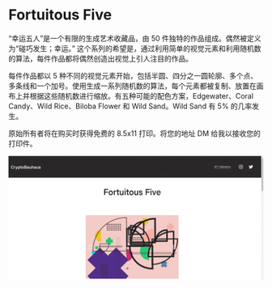 # Fortuitous Five

“幸运五人”是一个有限的生成艺术收藏品，由 50 件独特的作品组成。偶然被定义为“碰巧发生；幸运。” 这个系列的希望是，通过利用简单的视觉元素和利用随机数的算法，每件作品都将偶然创造出视觉上引人注目的作品。

每件作品都以 5 种不同的视觉元素开始，包括半圆、四分之一圆轮廓、多个点、多条线和一个加号。使用生成一系列随机数的算法，每个元素都被复制、放置在画布上并根据这些随机数进行缩放。有五种可能的配色方案，Edgewater、Coral Candy、Wild Rice、Biloba Flower 和 Wild Sand。Wild Sand 有 5% 的几率发生。

原始所有者将在购买时获得免费的 8.5x11 打印。将您的地址 DM 给我以接收您的打印件。

![nft](01.png)


